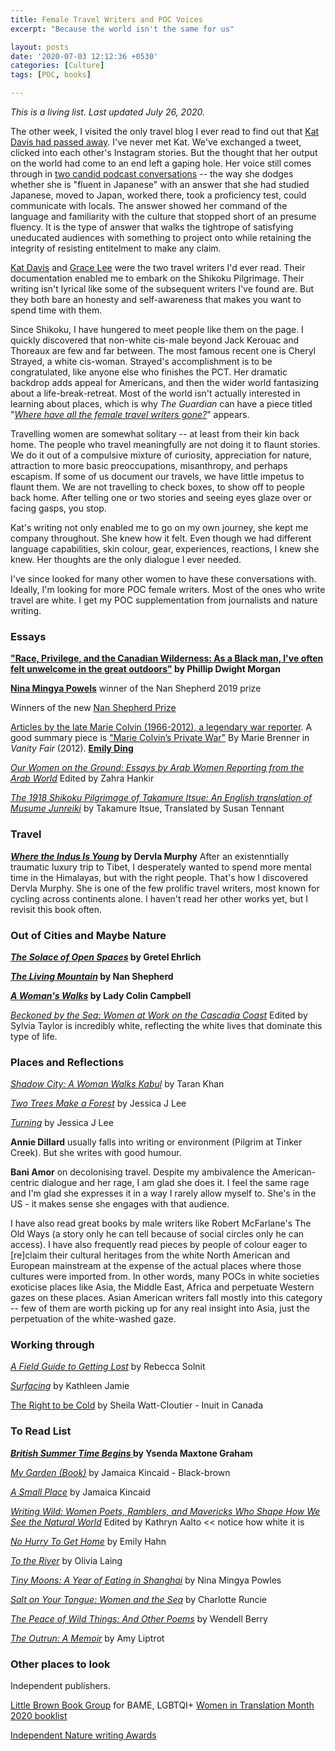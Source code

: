 ```yaml
---
title: Female Travel Writers and POC Voices
excerpt: "Because the world isn't the same for us"

layout: posts
date: '2020-07-03 12:12:36 +0530'
categories: [Culture]
tags: [POC, books]

---
```


*This is a living list. Last updated July 26, 2020.*


The other week, I visited the only travel blog I ever read to find out that [Kat Davis had passed away](https://followingthearrows.com/2020/07/16/a-tribute-to-kat-hummingbird-davis/comment-page-1/?unapproved=83609&moderation-hash=65e011c04e7be67e2315abafc10ed443#comment-83609). I've never met Kat. We've exchanged a tweet, clicked into each other's Instagram stories. But the thought that her output on the world had come to an end left a gaping hole. Her voice still comes through in [two candid podcast conversations](https://medium.com/@_TOUGH_GIRL/kat-davis-walking-the-camino-del-norte-in-europe-the-kumano-kodo-trail-in-japan-and-bike-packing-88214519f510) -- the way she dodges whether she is "fluent in Japanese" with an answer that she had studied Japanese, moved to Japan, worked there, took a proficiency test, could communicate with locals. The answer showed her command of the language and familiarity with the culture that stopped short of an presume fluency. It is the type of answer that walks the tightrope of satisfying uneducated audiences with something to project onto while retaining the integrity of resisting entitelment to make any claim.

[Kat Davis](https://followingthearrows.com/blogging-from-the-shikoku-88-temple-pilgrimage/) and [Grace Lee](https://henro2009.wordpress.com) were the two travel writers I'd ever read. Their documentation enabled me to embark on the Shikoku Pilgrimage. Their writing isn't lyrical like some of the subsequent writers I've found are. But they both bare an honesty and self-awareness that makes you want to spend time with them. 

Since Shikoku, I have hungered to meet people like them on the page. I quickly discovered that non-white cis-male beyond Jack Kerouac and Thoreaux are few and far between. The most famous recent one is Cheryl Strayed, a white cis-woman. Strayed's accomplishment is to be congratulated, like anyone else who finishes the PCT. Her dramatic backdrop adds appeal for Americans, and then the wider world fantasizing about a life-break-retreat. Most of the world isn't actually interested in learning about places, which is why *The Guardian* can have a piece titled "[*Where have all the female travel writers gone?*](https://www.theguardian.com/books/2017/feb/28/where-female-travel-writers-gone-sara-wheeler)" appears.

Travelling women are somewhat solitary -- at least from their kin back home. The people who travel meaningfully are not doing it to flaunt stories. We do it out of a compulsive mixture of curiosity, appreciation for nature, attraction to more basic preoccupations, misanthropy, and perhaps escapism. If some of us document our travels, we have little impetus to flaunt them. We are not travelling to check boxes, to show off to people back home. After telling one or two stories and seeing eyes glaze over or facing gasps, you stop. 

Kat's writing not only enabled me to go on my own journey, she kept me company throughout. She knew how it felt. Even though we had different language capabilities, skin colour, gear, experiences, reactions, I knew she knew. Her thoughts are the only dialogue I ever needed. 

I've since looked for many other women to have these conversations with. Ideally, I'm looking for more POC female writers. Most of the ones who write travel are white. I get my POC supplementation from journalists and nature writing.

### Essays
**["Race, Privilege, and the Canadian Wilderness: As a Black man, I've often felt unwelcome in the great outdoors"](https://thewalrus.ca/race-privilege-and-the-canadian-wilderness/) by Phillip Dwight Morgan**

[**Nina Mingya Powels**](https://www.ninapowles.com/essays.html) winner of the Nan Shepherd 2019 prize

Winners of the new [Nan Shepherd Prize](https://twitter.com/NanPrize)

[Articles by the late Marie Colvin (1966-2012), a legendary war reporter](https://mariecolvin.org/articles/). A good summary piece is ["Marie Colvin’s Private War"](https://www.vanityfair.com/news/politics/2012/08/marie-colvin-private-war) By Marie Brenner in *Vanity Fair* (2012).
[**Emily Ding**](https://www.emilyding.me/)

[*Our Women on the Ground: Essays by Arab Women Reporting from the Arab World*](https://www.goodreads.com/book/show/42853221-our-women-on-the-ground?from_search=true&from_srp=true&qid=F4QyNLilxL&rank=4) Edited by Zahra Hankir 

[*The 1918 Shikoku Pilgrimage of Takamure Itsue: An English translation of Musume Junreiki*](https://www.goodreads.com/book/show/10096167-the-1918-shikoku-pilgrimage-of-takamure-itsue?ac=1&from_search=true&qid=wVg3rXQVEk&rank=1) by Takamure Itsue, Translated by Susan Tennant

### Travel
**[*Where the Indus Is Young*](https://www.goodreads.com/book/show/1950456.Where_the_Indus_is_Young?ac=1&from_search=true&qid=VstVcnGczJ&rank=1) by Dervla Murphy**
After an existenntially traumatic luxury trip to Tibet, I desperately wanted to spend more mental time in the Himalayas, but with the right people. That's how I discovered Dervla Murphy. She is one of the few prolific travel writers, most known for cycling across continents alone. I haven't read her other works yet, but I revisit this book often. 

### Out of Cities and Maybe Nature
**[*The Solace of Open Spaces*](https://www.goodreads.com/book/show/166990.The_Solace_of_Open_Spaces?ac=1&from_search=true&qid=jiTwpZyXbV&rank=1) by Gretel Ehrlich** 

**[*The Living Mountain*](https://www.goodreads.com/book/show/25773742-the-living-mountain?ac=1&from_search=true&qid=bUz8q9glPp&rank=1) by Nan Shepherd**

**[*A Woman's Walks*](https://www.goodreads.com/book/show/32018626-a-woman-s-walks?ac=1&from_search=true&qid=PPCGy12h3U&rank=1) by Lady Colin Campbell**

[*Beckoned by the Sea: Women at Work on the Cascadia Coast*](https://www.goodreads.com/book/show/32939736-beckoned-by-the-sea?from_search=true&from_srp=true&qid=nDjjiMgdxb&rank=1) Edited by Sylvia Taylor is incredibly white, reflecting the white lives that dominate this type of life.

### Places and Reflections
[*Shadow City: A Woman Walks Kabul*](https://www.goodreads.com/book/show/49114654-shadow-city?ac=1&from_search=true&qid=dAnY8EBMZ9&rank=1) by Taran Khan

[*Two Trees Make a Forest*](https://www.goodreads.com/book/show/45755339-two-trees-make-a-forest?ac=1&from_search=true&qid=5Vo7SWnvC5&rank=1) by Jessica J Lee

[*Turning*](https://www.goodreads.com/book/show/33126842-turning) by Jessica J Lee

**Annie Dillard** usually falls into writing or environment (Pilgrim at Tinker Creek). But she writes with good humour. 

**Bani Amor** on decolonising travel. Despite my ambivalence the American-centric dialogue and her rage, I am glad she does it. I feel the same rage and I'm glad she expresses it in a way I rarely allow myself to. She's in the US - it makes sense she engages with that audience.

I have also read great books by male writers like Robert McFarlane's The Old Ways (a story only he can tell because of social circles only he can access). I have also frequently read pieces by people of colour eager to [re]claim their cultural heritages from the white North American and European mainstream at the expense of the actual places where those cultures were imported from. In other words, many POCs in white societies exoticise places like Asia, the Middle East, Africa and perpetuate Western gazes on these places. Asian American writers fall mostly into this category -- few of them are worth picking up for any real insight into Asia, just the perpetuation of the white-washed gaze. 

### Working through 
[*A Field Guide to Getting Lost*](https://www.goodreads.com/book/show/76479.A_Field_Guide_to_Getting_Lost) by Rebecca Solnit

[*Surfacing*](https://www.goodreads.com/book/show/43877479-surfacing) by Kathleen Jamie

[The Right to be Cold](https://www.goodreads.com/book/show/25734152-the-right-to-be-cold) by Sheila Watt-Cloutier - Inuit in Canada


### To Read List
**[*British Summer Time Begins* ](https://www.littlebrown.co.uk/titles/ysenda-maxtone-graham/british-summer-time-begins/9781408710555/) by Ysenda Maxtone Graham**

[*My Garden (Book)*](https://www.goodreads.com/book/show/69724.My_Garden) by Jamaica Kincaid - Black-brown

[*A Small Place*](https://www.goodreads.com/book/show/69711.A_Small_Place?ac=1&from_search=true&qid=xyt8shVcAt&rank=2) by Jamaica Kincaid 

 [*Writing Wild: Women Poets, Ramblers, and Mavericks Who Shape How We See the Natural World*](https://www.goodreads.com/book/show/52485462-writing-wild) Edited by Kathryn Aalto << notice how white it is
 
 
[*No Hurry To Get Home*](https://www.goodreads.com/book/show/560929.No_Hurry_to_Get_Home?ac=1&from_search=true&qid=4A6gR0ddSZ&rank=1) by Emily Hahn 

[*To the River*](https://www.goodreads.com/book/show/9711556-to-the-river?from_search=true&from_srp=true&qid=t0KBZbFhDb&rank=2) by Olivia Laing

[*Tiny Moons: A Year of Eating in Shanghai*](https://www.goodreads.com/book/show/50644618-tiny-moons) by Nina Mingya Powles

[*Salt on Your Tongue: Women and the Sea*](https://www.goodreads.com/book/show/39571220-salt-on-your-tongue) by Charlotte Runcie

[*The Peace of Wild Things: And Other Poems*](https://www.goodreads.com/book/show/36200598-the-peace-of-wild-things) by Wendell Berry

[*The Outrun: A Memoir*](https://www.goodreads.com/book/show/35187182-the-outrun) by Amy Liptrot 

### Other places to look

Independent publishers.

[Little Brown Book Group](https://www.littlebrown.co.uk/) for BAME, LGBTQI+
[Women in Translation Month 2020 booklist](https://docs.google.com/spreadsheets/d/1VeKurEotOAIO9ySzZqYUYiMd44-1kRHBdbOSvl0YfX8/edit?usp=sharing)

[Independent Nature writing Awards](https://nanshepherdprize.com/resources/magazines-and-awards/)





